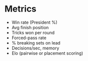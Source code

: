 # Metrics
- Win rate (President %)
- Avg finish position
- Tricks won per round
- Forced-pass rate
- % breaking sets on lead
- Decisions/sec, memory
- Elo (pairwise or placement scoring)

